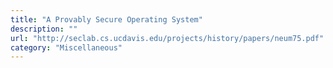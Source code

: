 ```yaml
---
title: "A Provably Secure Operating System"
description: ""
url: "http://seclab.cs.ucdavis.edu/projects/history/papers/neum75.pdf"
category: "Miscellaneous"
---
```

